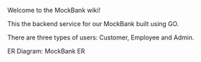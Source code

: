 Welcome to the MockBank wiki!

This the backend service for our MockBank built using GO.

There are three types of users: Customer, Employee and Admin.

ER Diagram: MockBank ER
